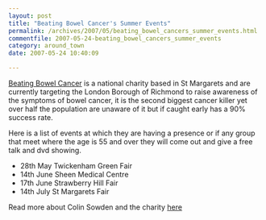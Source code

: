 ```yaml
---
layout: post
title: "Beating Bowel Cancer's Summer Events"
permalink: /archives/2007/05/beating_bowel_cancers_summer_events.html
commentfile: 2007-05-24-beating_bowel_cancers_summer_events
category: around_town
date: 2007-05-24 10:40:09

---
```


[Beating Bowel Cancer](/directory/charity/200702020407) is a national charity based in St Margarets and are currently targeting the London Borough of Richmond to raise awareness of the symptoms of bowel cancer, it is the second biggest cancer killer yet over half the population are unaware of it but if caught early has a 90% success rate.

Here is a list of events at which they are having a presence or if any group that meet where the age is 55 and over they will come out and give a free talk and dvd showing.

-   28th May Twickenham Green Fair
-   14th June Sheen Medical Centre
-   17th June Strawberry Hill Fair
-   14th July St Margarets Fair

Read more about Colin Sowden and the charity [here](http://www.getreading.co.uk/news/2010/2010594/doughnutter)
